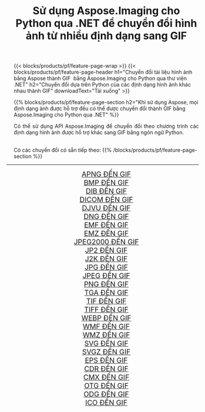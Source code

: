 ﻿---
title: Sử dụng Aspose.Imaging cho Python qua .NET để chuyển đổi hình ảnh từ nhiều định dạng sang GIF 
weight: 3920
url: /vi/python-net/conversion/to/gif/ 
lang: vi
langdirlevel: 2
locales: zh-hans,ja,it,ru,de,es,fr,nl,id,lt,pl,pt,vi,tr,ko,zh-hant,ar,hi,th,sv,cs,uk,he
description: Bạn có thể sử dụng Aspose.Imaging for Python qua thư viện .NET để chuyển đổi từ nhiều định dạng sang GIF
---

{{< blocks/products/pf/feature-page-wrap >}}
{{< blocks/products/pf/feature-page-header h1="Chuyển đổi tài liệu hình ảnh bằng Aspose thành GIF  bằng Aspose.Imaging cho Python qua thư viện .NET" h2="Chuyển đổi dựa trên Python của các định dạng hình ảnh khác nhau thành GIF" downloadText="Tải xuống" >}}


{{% blocks/products/pf/feature-page-section  h2="Khi sử dụng Aspose, mọi định dạng ảnh được hỗ trợ đều có thể được chuyển đổi thành GIF bằng Aspose.Imaging cho Python qua .NET" %}}
<p align=justify>Có thể sử dụng API Aspose.Imaging để chuyển đổi theo chương trình các định dạng hình ảnh được hỗ trợ khác sang GIF bằng ngôn ngữ Python.</p>
<br/>
Có các chuyển đổi có sẵn tiếp theo:
{{% /blocks/products/pf/feature-page-section %}}
<div class="container-fluid productfamilypage bg-gray">
    <div class="convertypes bg-gray agp-content section">
        <div class="container">
		<hr style="margin-left:-20px;"/>
		<div class="row other-converters" style="gap: 10px;font-size: 19px;text-align:center;">
		    <div class='col-md-2 other-converter remove-lp remove-rp'><a href="/imaging/vi/python-net/conversion/apng-to-gif/" style="padding:15px;">APNG ĐẾN GIF</a></div>
<div class='col-md-2 other-converter remove-lp remove-rp'><a href="/imaging/vi/python-net/conversion/bmp-to-gif/" style="padding:15px;">BMP ĐẾN GIF</a></div>
<div class='col-md-2 other-converter remove-lp remove-rp'><a href="/imaging/vi/python-net/conversion/dib-to-gif/" style="padding:15px;">DIB ĐẾN GIF</a></div>
<div class='col-md-2 other-converter remove-lp remove-rp'><a href="/imaging/vi/python-net/conversion/dicom-to-gif/" style="padding:15px;">DICOM ĐẾN GIF</a></div>
<div class='col-md-2 other-converter remove-lp remove-rp'><a href="/imaging/vi/python-net/conversion/djvu-to-gif/" style="padding:15px;">DJVU ĐẾN GIF</a></div>
<div class='col-md-2 other-converter remove-lp remove-rp'><a href="/imaging/vi/python-net/conversion/dng-to-gif/" style="padding:15px;">DNG ĐẾN GIF</a></div>
<div class='col-md-2 other-converter remove-lp remove-rp'><a href="/imaging/vi/python-net/conversion/emf-to-gif/" style="padding:15px;">EMF ĐẾN GIF</a></div>
<div class='col-md-2 other-converter remove-lp remove-rp'><a href="/imaging/vi/python-net/conversion/emz-to-gif/" style="padding:15px;">EMZ ĐẾN GIF</a></div>
<div class='col-md-2 other-converter remove-lp remove-rp'><a href="/imaging/vi/python-net/conversion/jpeg2000-to-gif/" style="padding:15px;">JPEG2000 ĐẾN GIF</a></div>
<div class='col-md-2 other-converter remove-lp remove-rp'><a href="/imaging/vi/python-net/conversion/jp2-to-gif/" style="padding:15px;">JP2 ĐẾN GIF</a></div>
<div class='col-md-2 other-converter remove-lp remove-rp'><a href="/imaging/vi/python-net/conversion/j2k-to-gif/" style="padding:15px;">J2K ĐẾN GIF</a></div>
<div class='col-md-2 other-converter remove-lp remove-rp'><a href="/imaging/vi/python-net/conversion/jpg-to-gif/" style="padding:15px;">JPG ĐẾN GIF</a></div>
<div class='col-md-2 other-converter remove-lp remove-rp'><a href="/imaging/vi/python-net/conversion/jpeg-to-gif/" style="padding:15px;">JPEG ĐẾN GIF</a></div>
<div class='col-md-2 other-converter remove-lp remove-rp'><a href="/imaging/vi/python-net/conversion/png-to-gif/" style="padding:15px;">PNG ĐẾN GIF</a></div>
<div class='col-md-2 other-converter remove-lp remove-rp'><a href="/imaging/vi/python-net/conversion/tga-to-gif/" style="padding:15px;">TGA ĐẾN GIF</a></div>
<div class='col-md-2 other-converter remove-lp remove-rp'><a href="/imaging/vi/python-net/conversion/tif-to-gif/" style="padding:15px;">TIF ĐẾN GIF</a></div>
<div class='col-md-2 other-converter remove-lp remove-rp'><a href="/imaging/vi/python-net/conversion/tiff-to-gif/" style="padding:15px;">TIFF ĐẾN GIF</a></div>
<div class='col-md-2 other-converter remove-lp remove-rp'><a href="/imaging/vi/python-net/conversion/webp-to-gif/" style="padding:15px;">WEBP ĐẾN GIF</a></div>
<div class='col-md-2 other-converter remove-lp remove-rp'><a href="/imaging/vi/python-net/conversion/wmf-to-gif/" style="padding:15px;">WMF ĐẾN GIF</a></div>
<div class='col-md-2 other-converter remove-lp remove-rp'><a href="/imaging/vi/python-net/conversion/wmz-to-gif/" style="padding:15px;">WMZ ĐẾN GIF</a></div>
<div class='col-md-2 other-converter remove-lp remove-rp'><a href="/imaging/vi/python-net/conversion/svg-to-gif/" style="padding:15px;">SVG ĐẾN GIF</a></div>
<div class='col-md-2 other-converter remove-lp remove-rp'><a href="/imaging/vi/python-net/conversion/svgz-to-gif/" style="padding:15px;">SVGZ ĐẾN GIF</a></div>
<div class='col-md-2 other-converter remove-lp remove-rp'><a href="/imaging/vi/python-net/conversion/eps-to-gif/" style="padding:15px;">EPS ĐẾN GIF</a></div>
<div class='col-md-2 other-converter remove-lp remove-rp'><a href="/imaging/vi/python-net/conversion/cdr-to-gif/" style="padding:15px;">CDR ĐẾN GIF</a></div>
<div class='col-md-2 other-converter remove-lp remove-rp'><a href="/imaging/vi/python-net/conversion/cmx-to-gif/" style="padding:15px;">CMX ĐẾN GIF</a></div>
<div class='col-md-2 other-converter remove-lp remove-rp'><a href="/imaging/vi/python-net/conversion/otg-to-gif/" style="padding:15px;">OTG ĐẾN GIF</a></div>
<div class='col-md-2 other-converter remove-lp remove-rp'><a href="/imaging/vi/python-net/conversion/odg-to-gif/" style="padding:15px;">ODG ĐẾN GIF</a></div>
<div class='col-md-2 other-converter remove-lp remove-rp'><a href="/imaging/vi/python-net/conversion/ico-to-gif/" style="padding:15px;">ICO ĐẾN GIF</a></div>
                </div>
        </div>
    </div>
</div>
<br/>

